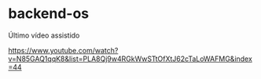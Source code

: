 # backend-os

Último vídeo assistido

https://www.youtube.com/watch?v=N85GAQ1qqK8&list=PLA8Qj9w4RGkWwSTtOfXtJ62cTaLoWAFMG&index=44

